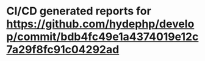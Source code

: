 # CI/CD generated reports for https://github.com/hydephp/develop/commit/bdb4fc49e1a4374019e12c7a29f8fc91c04292ad
